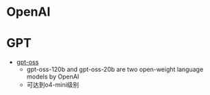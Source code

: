 # OpenAI

# GPT
 - [gpt-oss](https://github.com/openai/gpt-oss)
    - gpt-oss-120b and gpt-oss-20b are two open-weight language models by OpenAI
    - 可达到o4-mini级别